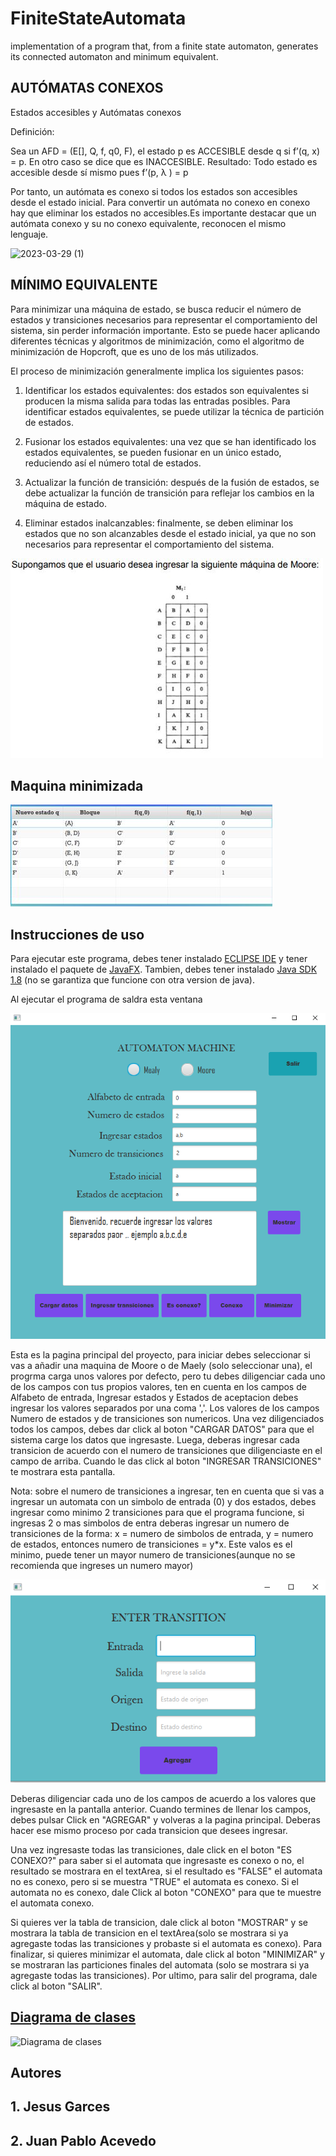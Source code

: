 # FiniteStateAutomata
implementation of a program that, from a finite state automaton, generates its connected automaton and minimum equivalent.

## AUTÓMATAS CONEXOS
Estados accesibles y Autómatas conexos

Definición:

Sea un AFD = (E[], Q, f, q0, F),
el estado p es ACCESIBLE desde q si f’(q, x) = p. En otro caso se dice que es INACCESIBLE.
Resultado: Todo estado es accesible desde sí mismo pues f’(p, λ ) = p

Por tanto, un autómata es conexo si todos los estados son accesibles desde el estado inicial. Para convertir un autómata no conexo en conexo hay que eliminar los estados no accesibles.Es importante destacar que un autómata conexo y su no conexo equivalente, reconocen el mismo lenguaje.

![2023-03-29 (1)](https://user-images.githubusercontent.com/83412917/228589534-134ac472-0f33-420a-b897-450a8aae6a1c.png)

## MÍNIMO EQUIVALENTE

Para minimizar una máquina de estado, se busca reducir el número de estados y transiciones necesarios para representar el comportamiento del sistema, sin perder información importante. Esto se puede hacer aplicando diferentes técnicas y algoritmos de minimización, como el algoritmo de minimización de Hopcroft, que es uno de los más utilizados.

El proceso de minimización generalmente implica los siguientes pasos:

1. Identificar los estados equivalentes: dos estados son equivalentes si producen la misma salida para todas las entradas posibles. Para identificar estados equivalentes, se puede utilizar la técnica de partición de estados.

2. Fusionar los estados equivalentes: una vez que se han identificado los estados equivalentes, se pueden fusionar en un único estado, reduciendo así el número total de estados.

3. Actualizar la función de transición: después de la fusión de estados, se debe actualizar la función de transición para reflejar los cambios en la máquina de estado.

4. Eliminar estados inalcanzables: finalmente, se deben eliminar los estados que no son alcanzables desde el estado inicial, ya que no son necesarios para representar el comportamiento del sistema.

![mooreExample](Docs/PRUEBA1.1.jpg)

## Maquina minimizada

![](Docs/PRUEBA1.jpg)

## Instrucciones de uso

Para ejecutar este programa, debes tener instalado  [ECLIPSE IDE](https://eclipseide.org/) y tener instalado el paquete de [JavaFX](https://o7planning.org/10619/install-efxclipse-for-eclipse). Tambien, debes tener instalado [Java SDK 1.8](https://www.oracle.com/co/java/technologies/javase/javase8-archive-downloads.html) (no se garantiza que funcione con otra version de java).

Al ejecutar el programa de saldra esta ventana

![](Docs/mainScrean.PNG)

Esta es la pagina principal del proyecto, para iniciar debes seleccionar si vas a añadir una maquina de Moore o de Maely (solo seleccionar una), el progrma carga unos valores por defecto, pero tu debes diligenciar cada uno de los campos con tus propios valores, ten en cuenta en los campos de Alfabeto de entrada, Ingresar estados  y Estados de aceptacion debes ingresar los valores separados por una coma ','. Los valores de los campos Numero de estados y de transiciones son numericos. Una vez diligenciados todos los campos, debes dar click al boton "CARGAR DATOS" para que el sistema carge los datos que ingresaste. Luega, deberas ingresar cada transicion de acuerdo con el numero de transiciones que diligenciaste en el campo de arriba. Cuando le das click al boton "INGRESAR TRANSICIONES" te mostrara esta pantalla.

Nota: sobre el numero de transiciones a ingresar, ten en cuenta que si vas a ingresar un automata con un simbolo de entrada (0) y dos estados, debes ingresar como minimo 2 transiciones para que el programa funcione, si ingresas 2 o mas simbolos de entra deberas ingresar un numero de transiciones de la forma: x = numero de simbolos de entrada, y = numero de estados, entonces numero de transiciones = y*x. Este valos es el minimo, puede tener un mayor numero de transiciones(aunque no se recomienda que ingreses un numero mayor)

![](Docs/EnterTransitions.PNG)

Deberas diligenciar cada uno de los campos de acuerdo a los valores que ingresaste en la pantalla anterior. Cuando termines de llenar los campos, debes pulsar Click en "AGREGAR" y volveras a la pagina principal. Deberas hacer ese mismo proceso por cada transicion que desees ingresar. 

Una vez ingresaste todas las transiciones, dale click en el boton "ES CONEXO?" para saber si el automata que ingresaste es conexo o no, el resultado se mostrara en el textArea, si el resultado es "FALSE" el automata no es conexo, pero si se muestra "TRUE" el automata es conexo. Si el automata no es conexo, dale Click al boton "CONEXO" para que te muestre el automata conexo.

Si quieres ver la tabla de transicion, dale click al boton "MOSTRAR" y se mostrara la tabla de transicion en el textArea(solo se mostrara si ya agregaste todas las transiciones y probaste si el automata es conexo). Para finalizar, si quieres minimizar el automata, dale click al boton "MINIMIZAR" y se mostraran las particiones finales del automata (solo se mostrara si ya agregaste todas las transiciones). Por ultimo, para salir del programa, dale click al boton "SALIR".

## [Diagrama de clases](Docs)
![Diagrama de clases](Docs/AutomatasDiagram.cld.bmp)

## Autores

## 1. Jesus Garces 
## 2. Juan Pablo Acevedo



